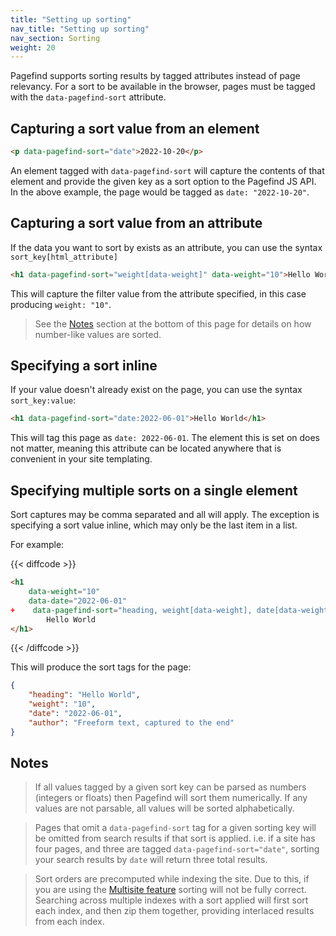 ```yaml
---
title: "Setting up sorting"
nav_title: "Setting up sorting"
nav_section: Sorting
weight: 20
---
```


Pagefind supports sorting results by tagged attributes instead of page relevancy. For a sort to be available in the browser, pages must be tagged with the `data-pagefind-sort` attribute.

## Capturing a sort value from an element

```html
<p data-pagefind-sort="date">2022-10-20</p>
```

An element tagged with `data-pagefind-sort` will capture the contents of that element and provide the given key as a sort option to the Pagefind JS API. In the above example, the page would be tagged as `date: "2022-10-20"`.

## Capturing a sort value from an attribute

If the data you want to sort by exists as an attribute, you can use the syntax `sort_key[html_attribute]`

```html
<h1 data-pagefind-sort="weight[data-weight]" data-weight="10">Hello World</h1>
```

This will capture the filter value from the attribute specified, in this case producing `weight: "10"`.

> See the [Notes](#notes) section at the bottom of this page for details on how number-like values are sorted.

## Specifying a sort inline

If your value doesn't already exist on the page, you can use the syntax `sort_key:value`:

```html
<h1 data-pagefind-sort="date:2022-06-01">Hello World</h1>
```

This will tag this page as `date: 2022-06-01`. The element this is set on does not matter, meaning this attribute can be located anywhere that is convenient in your site templating.

## Specifying multiple sorts on a single element

Sort captures may be comma separated and all will apply. The exception is specifying a sort value inline, which may only be the last item in a list.

For example:

{{< diffcode >}}
```html
<h1
    data-weight="10"
    data-date="2022-06-01"
+    data-pagefind-sort="heading, weight[data-weight], date[data-weight], author:Freeform text, captured to the end">
        Hello World
</h1>
```
{{< /diffcode >}}

This will produce the sort tags for the page:

```json
{
    "heading": "Hello World",
    "weight": "10",
    "date": "2022-06-01",
    "author": "Freeform text, captured to the end"
}
```

## Notes

> If all values tagged by a given sort key can be parsed as numbers (integers or floats) then Pagefind will sort them numerically. If any values are not parsable, all values will be sorted alphabetically. 

> Pages that omit a `data-pagefind-sort` tag for a given sorting key will be omitted from search results if that sort is applied. i.e. if a site has four pages, and three are tagged `data-pagefind-sort="date"`, sorting your search results by `date` will return three total results.

> Sort orders are precomputed while indexing the site. Due to this, if you are using the [Multisite feature](/docs/multisite/) sorting will not be fully correct. Searching across multiple indexes with a sort applied will first sort each index, and then zip them together, providing interlaced results from each index.
